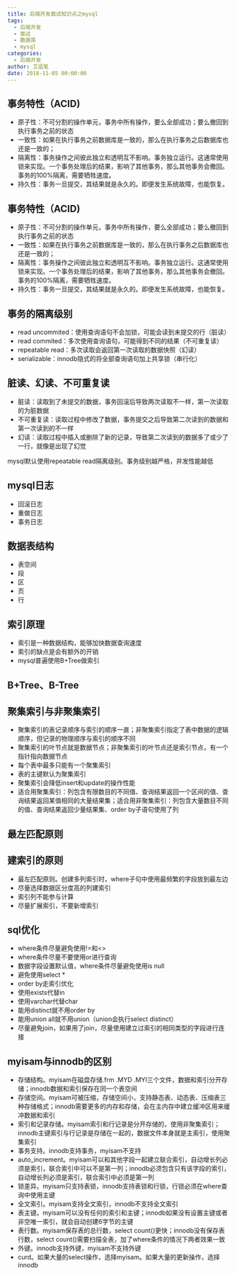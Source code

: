 ```yaml
---
title: 后端开发面试知识点之mysql
tags:
  - 后端开发
  - 面试
  - 数据库
  - mysql
categories:
  - 后端开发
author: 艾逗笔
date: 2018-11-05 00:00:00
---
```



## 事务特性（ACID)

- 原子性：不可分割的操作单元，事务中所有操作，要么全部成功；要么撤回到执行事务之前的状态
- 一致性：如果在执行事务之前数据库是一致的，那么在执行事务之后数据库也还是一致的；
- 隔离性：事务操作之间彼此独立和透明互不影响。事务独立运行。这通常使用锁来实现。一个事务处理后的结果，影响了其他事务，那么其他事务会撤回。事务的100%隔离，需要牺牲速度。
- 持久性：事务一旦提交，其结果就是永久的。即便发生系统故障，也能恢复。
<!-- more -->

## 事务特性（ACID)

- 原子性：不可分割的操作单元，事务中所有操作，要么全部成功；要么撤回到执行事务之前的状态
- 一致性：如果在执行事务之前数据库是一致的，那么在执行事务之后数据库也还是一致的；
- 隔离性：事务操作之间彼此独立和透明互不影响。事务独立运行。这通常使用锁来实现。一个事务处理后的结果，影响了其他事务，那么其他事务会撤回。事务的100%隔离，需要牺牲速度。
- 持久性：事务一旦提交，其结果就是永久的。即便发生系统故障，也能恢复。

## 事务的隔离级别

- read uncommited：使用查询语句不会加锁，可能会读到未提交的行（脏读）
- read commited：多次使用查询语句，可能得到不同的结果（不可重复读）
- repeatable read：多次读取会返回第一次读取的数据快照（幻读）
- serializable：innodb隐式的将全部查询语句加上共享锁（串行化）

## 脏读、幻读、不可重复读

- 脏读：读取到了未提交的数据，事务回滚后导致两次读取不一样，第一次读取的为脏数据
- 不可重复读：读取过程中修改了数据，事务提交之后导致第二次读到的数据和第一次读到的不一样
- 幻读：读取过程中插入或删除了新的记录，导致第二次读到的数据多了或少了一行，就像是出现了幻觉

mysql默认使用repeatable read隔离级别。事务级别越严格，并发性能越低



## mysql日志

- 回滚日志
- 重做日志
- 事务日志

## 数据表结构

- 表空间
- 段
- 区
- 页
- 行

## 索引原理

- 索引是一种数据结构，能够加快数据查询速度
- 索引的缺点是会有额外的开销
- mysql普遍使用B+Tree做索引

## B+Tree、B-Tree

## 聚集索引与非聚集索引

- 聚集索引的表记录顺序与索引的顺序一直；非聚集索引指定了表中数据的逻辑顺序，但记录的物理顺序与索引的顺序不同
- 聚集索引的叶节点就是数据节点；非聚集索引的叶节点还是索引节点，有一个指针指向数据节点
- 每个表中最多只能有一个聚集索引
- 表的主键默认为聚集索引
- 聚集索引会降低insert和update的操作性能
- 适合用聚集索引：列包含有限数目的不同值、查询结果返回一个区间的值、查询结果返回某值相同的大量结果集；适合用非聚集索引：列包含大量数目不同的值、查询结果返回少量结果集、order by子语句使用了列

## 最左匹配原则

## 建索引的原则

- 最左匹配原则。创建多列索引时，where子句中使用最频繁的字段放到最左边
- 尽量选择数据区分度高的列建索引
- 索引列不能参与计算
- 尽量扩展索引，不要新增索引

## sql优化

- where条件尽量避免使用!=和<>
- where条件尽量不要使用or进行查询
- 数据字段设置默认值，where条件尽量避免使用is null
- 避免使用select *
- order by走索引优化
- 使用exists代替in
- 使用varchar代替char
- 能用distinct就不用order by
- 能用union all就不用union（union会执行select distinct）
- 尽量避免join，如果用了join，尽量使用建立过索引的相同类型的字段进行连接

## myisam与innodb的区别

- 存储结构。myisam在磁盘存储.frm .MYD .MYI三个文件，数据和索引分开存储；innodb数据和索引保存在同一个表空间
- 存储空间。myisam可被压缩，存储空间小，支持静态表、动态表、压缩表三种存储格式；innodb需要更多的内存和存储，会在主内存中建立缓冲区用来缓冲数据和索引
- 索引和记录存储。myisam索引和行记录是分开存储的，使用非聚集索引；innodb主键索引与行记录是存储在一起的，数据文件本身就是主索引，使用聚集索引
- 事务支持。innodb支持事务，myisam不支持
- auto_increment。myisam可以和其他字段一起建立联合索引，自动增长列必须是索引，联合索引中可以不是第一列；innodb必须包含只有该字段的索引，自动增长列必须是索引，联合索引中必须是第一列
- 锁差异。myisam只支持表锁，innodb支持表锁和行锁，行锁必须在where查询中使用主键
- 全文索引。myisam支持全文索引，innodb不支持全文索引
- 表主键。myisam可以没有任何的索引和主键；innodb如果没有设置主键或者非空唯一索引，就会自动创建6字节的主键
- 表行数。myisam保存表的总行数，select count()更快；innodb没有保存表行数，select count()需要扫描全表，加了where条件的情况下两者效果一致
- 外键。innodb支持外键，myisam不支持外键
- curd。如果大量的select操作，选择myisam。如果大量的更新操作，选择innodb

